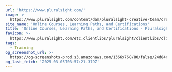 ```yaml
---
url: 'https://www.pluralsight.com/'
image: >-
  https://www.pluralsight.com/content/dam/pluralsight-creative-team/creative_portfolio/dex_unified_website2022program/dex_unified_websitehomeandskills2022project/final/octoberHomepage-socialShareImage1.png
site_name: 'Online Courses, Learning Paths, and Certifications'
title: 'Online Courses, Learning Paths, and Certifications - Pluralsight'
favicon: >-
  https://www.pluralsight.com/etc.clientlibs/pluralsight/clientlibs/clientlib-main/resources/images/favicons/android-chrome-192x192.png
tags:
  - Training
og_screenshot_url: >-
  https://og-screenshots-prod.s3.amazonaws.com/1366x768/80/false/24d84c206f600a905b49a9b52f4d8eb38ba05b6b2e4c31745675c47f797d2452.jpeg
og_last_fetch: '2025-03-05T03:57:21.379Z'
---
```



